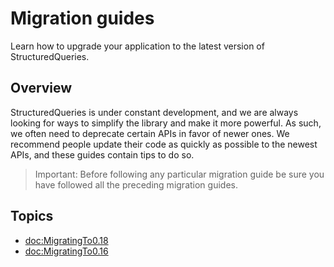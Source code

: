 # Migration guides

Learn how to upgrade your application to the latest version of StructuredQueries.

## Overview

StructuredQueries is under constant development, and we are always looking for ways to simplify the
library and make it more powerful. As such, we often need to deprecate certain APIs in favor of
newer ones. We recommend people update their code as quickly as possible to the newest APIs, and
these guides contain tips to do so.

> Important: Before following any particular migration guide be sure you have followed all the
> preceding migration guides.

## Topics

- <doc:MigratingTo0.18>
- <doc:MigratingTo0.16>
